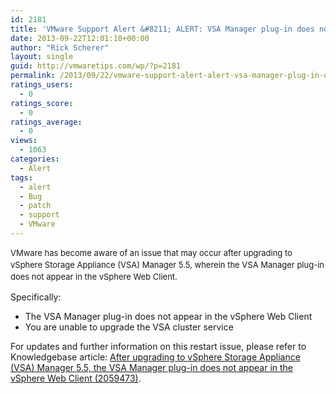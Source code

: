 ```yaml
---
id: 2181
title: 'VMware Support Alert &#8211; ALERT: VSA Manager plug-in does not appear in the vSphere Web Client'
date: 2013-09-22T12:01:10+00:00
author: "Rick Scherer"
layout: single
guid: http://vmwaretips.com/wp/?p=2181
permalink: /2013/09/22/vmware-support-alert-alert-vsa-manager-plug-in-does-not-appear-in-the-vsphere-web-client/
ratings_users:
  - 0
ratings_score:
  - 0
ratings_average:
  - 0
views:
  - 1063
categories:
  - Alert
tags:
  - alert
  - Bug
  - patch
  - support
  - VMware
---
```

<span style="font-size: 13px; line-height: 19px;">VMware has become aware of an issue that may occur after upgrading to vSphere Storage Appliance (VSA) Manager 5.5, wherein the VSA Manager plug-in does not appear in the vSphere Web Client.</span>

Specifically:

  * The VSA Manager plug-in does not appear in the vSphere Web Client
  * You are unable to upgrade the VSA cluster service

For updates and further information on this restart issue, please refer to Knowledgebase article: <a href="http://kb.vmware.com/kb/2059473" target="_blank">After upgrading to vSphere Storage Appliance (VSA) Manager 5.5, the VSA Manager plug-in does not appear in the vSphere Web Client (2059473)</a>.

&nbsp;